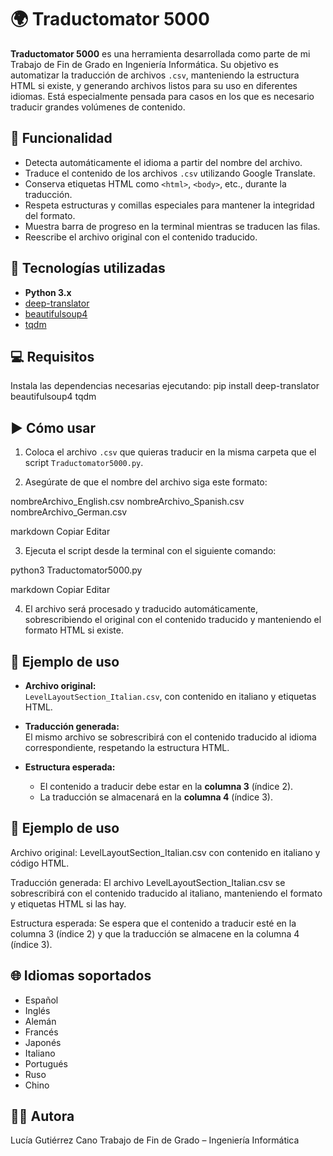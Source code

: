 # 🌍 Traductomator 5000

**Traductomator 5000** es una herramienta desarrollada como parte de mi Trabajo de Fin de Grado en Ingeniería Informática. Su objetivo es automatizar la traducción de archivos `.csv`, manteniendo la estructura HTML si existe, y generando archivos listos para su uso en diferentes idiomas. Está especialmente pensada para casos en los que es necesario traducir grandes volúmenes de contenido.

## 📌 Funcionalidad

- Detecta automáticamente el idioma a partir del nombre del archivo.
- Traduce el contenido de los archivos `.csv` utilizando Google Translate.
- Conserva etiquetas HTML como `<html>`, `<body>`, etc., durante la traducción.
- Respeta estructuras y comillas especiales para mantener la integridad del formato.
- Muestra barra de progreso en la terminal mientras se traducen las filas.
- Reescribe el archivo original con el contenido traducido.

## 🚀 Tecnologías utilizadas

- **Python 3.x**
- [deep-translator](https://pypi.org/project/deep-translator/)
- [beautifulsoup4](https://pypi.org/project/beautifulsoup4/)
- [tqdm](https://pypi.org/project/tqdm/)

## 💻 Requisitos

Instala las dependencias necesarias ejecutando:
pip install deep-translator beautifulsoup4 tqdm


## ▶️ Cómo usar

1. Coloca el archivo `.csv` que quieras traducir en la misma carpeta que el script `Traductomator5000.py`.

2. Asegúrate de que el nombre del archivo siga este formato:

nombreArchivo_English.csv
nombreArchivo_Spanish.csv
nombreArchivo_German.csv

markdown
Copiar
Editar

3. Ejecuta el script desde la terminal con el siguiente comando:

python3 Traductomator5000.py

markdown
Copiar
Editar

4. El archivo será procesado y traducido automáticamente, sobrescribiendo el original con el contenido traducido y manteniendo el formato HTML si existe.

## 🧪 Ejemplo de uso

- **Archivo original:**  
  `LevelLayoutSection_Italian.csv`, con contenido en italiano y etiquetas HTML.

- **Traducción generada:**  
  El mismo archivo se sobrescribirá con el contenido traducido al idioma correspondiente, respetando la estructura HTML.

- **Estructura esperada:**  
  - El contenido a traducir debe estar en la **columna 3** (índice 2).  
  - La traducción se almacenará en la **columna 4** (índice 3).

## 🧪 Ejemplo de uso
Archivo original:
LevelLayoutSection_Italian.csv con contenido en italiano y código HTML.

Traducción generada:
El archivo LevelLayoutSection_Italian.csv se sobrescribirá con el contenido traducido al italiano, manteniendo el formato y etiquetas HTML si las hay.

Estructura esperada:
Se espera que el contenido a traducir esté en la columna 3 (índice 2) y que la traducción se almacene en la columna 4 (índice 3).

## 🌐 Idiomas soportados
- Español
- Inglés
- Alemán
- Francés
- Japonés
- Italiano
- Portugués
- Ruso
- Chino


## 👩‍💻 Autora
Lucía Gutiérrez Cano
Trabajo de Fin de Grado – Ingeniería Informática

